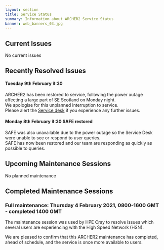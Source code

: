 ```yaml
---
layout: section
title: Service Status
summary: Information about ARCHER2 Service Status
banner: web_banners_03.jpg
---
```


## Current Issues

No current issues

## Recently Resolved Issues

#### Tuesday 9th February 9:30

ARCHER2 has been restored to service, following the power outage affecting a large part of SE Scotland on Monday night. <br>
We apologise for this unplanned interruption to service.<br>
Please alert the [Service desk](mailto:support@archer2.ac.uk) if you experience any further issues.


#### Monday 8th February 9:30  SAFE restored

SAFE was also unavailable due to the power outage so the Service Desk were unable to see or respond to user queries. <br>
SAFE has now been restored and our team are responding as quickly as possible to queries.


## Upcoming Maintenance Sessions

No planned maintenance

## Completed Maintenance Sessions

### Full maintenance: Thursday 4 February 2021, 0800-1600 GMT - completed 1400 GMT

The maintenance session was used by HPE Cray to resolve issues which several users are experiencing with the High Speed Network (HSN).

We are pleased to confirm that this ARCHER2 maintenance has completed, ahead of schedule, and the service is once more available to users.

